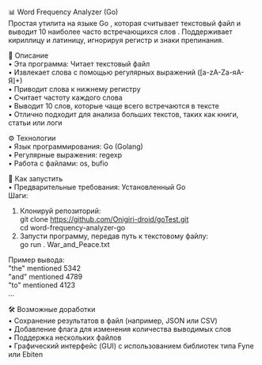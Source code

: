 📊 Word Frequency Analyzer (Go)</br>
Простая утилита на языке Go , которая считывает текстовый файл и выводит 10 наиболее часто встречающихся слов . Поддерживает кириллицу и латиницу, игнорируя регистр и знаки препинания.

🧠 Описание</br>
• Эта программа: Читает текстовый файл</br>
• Извлекает слова с помощью регулярных выражений ([a-zA-Zа-яА-Я]+)</br>
• Приводит слова к нижнему регистру</br>
• Считает частоту каждого слова</br>
• Выводит 10 слов, которые чаще всего встречаются в тексте</br>
• Отлично подходит для анализа больших текстов, таких как книги, статьи или логи</br>

⚙️ Технологии</br>
• Язык программирования: Go (Golang)</br>
• Регулярные выражения: regexp</br>
• Работа с файлами: os, bufio</br>

🚀 Как запустить</br>
• Предварительные требования: Установленный Go</br>
Шаги:</br>
1) Клонируй репозиторий:</br>
git clone https://github.com/Onigiri-droid/goTest.git</br>
cd word-frequency-analyzer-go</br>
2) Запусти программу, передав путь к текстовому файлу:</br>
go run . War_and_Peace.txt</br>

Пример вывода:</br>
"the" mentioned 5342</br>
"and" mentioned 4789</br>
"to" mentioned 4123</br>
...</br>

🛠 Возможные доработки</br>
• Сохранение результатов в файл (например, JSON или CSV)</br>
• Добавление флага для изменения количества выводимых слов</br>
• Поддержка нескольких файлов</br>
• Графический интерфейс (GUI) с использованием библиотек типа Fyne или Ebiten
